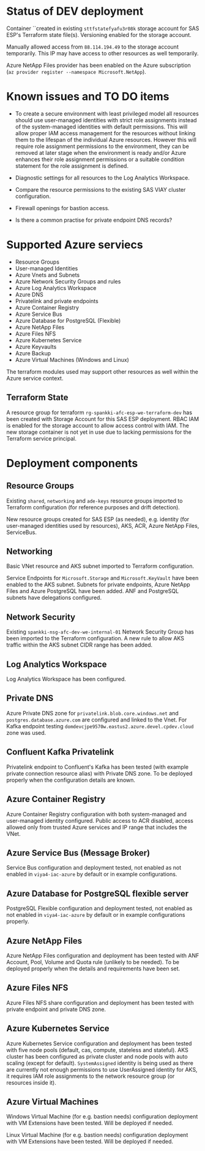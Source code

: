 # Status of DEV deployment

Container ``created in existing `sttfstatefyafu3r08k` storage account for SAS ESP's Terraform state file(s).  Versioning enabled for the storage account.

Manually allowed access from `88.114.194.49` to the storage account temporarily.  This IP may have access to other resources as well temporarily.

Azure NetApp Files provider has been enabled on the Azure subscription (`az provider register --namespace Microsoft.NetApp`).

# Known issues and TO DO items

- To create a secure environment with least privileged model all resources should use user-managed identities with strict role assignments instead of the system-managed identities with default permissions.  This will
allow proper IAM access management for the resources without linking them to the lifespan of the individual Azure resources.  However this will require role assignment permissions to the environment, they can be
removed at later stage when the environment is ready and/or Azure enhances their role assignment permissions or a suitable condition statement for the role assignment is defined.

- Diagnostic settings for all resources to the Log Analytics Workspace.

- Compare the resource permissions to the existing SAS VIAY cluster configuration.

- Firewall openings for bastion access.

- Is there a common practise for private endpoint DNS records?

# Supported Azure serviecs

- Resource Groups
- User-managed Identities
- Azure Vnets and Subnets
- Azure Network Security Groups and rules
- Azure Log Analytics Workspace
- Azure DNS
- Privatelink and private endpoints
- Azure Container Registry
- Azure Service Bus
- Azure Database for PostgreSQL (Flexible)
- Azure NetApp Files
- Azure Files NFS
- Azure Kubernetes Service
- Azure Keyvaults
- Azure Backup
- Azure Virtual Machines (Windows and Linux)

The terraform modules used may support other resources as well within the Azure service context.

## Terraform State

A resource group for terraform `rg-spankki-afc-esp-we-terraform-dev` has been created with Storage Account for this SAS ESP deployment.  RBAC IAM is enabled for the storage account to allow access control with IAM.
The new storage container is not yet in use due to lacking permissions for the Terraform service principal.

# Deployment components

## Resource Groups

Existing `shared`, `networking` and `ade-keys` resource groups imported to Terraform configuration (for reference purposes and drift detection).

New resource groups created for SAS ESP (as needed), e.g. identity (for user-managed identities used by resources), AKS, ACR, Azure NetApp Files, ServiceBus.

## Networking

Basic VNet resource and AKS subnet imported to Terraform configuration.

Service Endpoints for `Microsoft.Storage` and `Microsoft.KeyVault` have been enabled to the AKS subnet.  Subnets for private endpoints, Azure NetApp Files and Azure PostgreSQL have been added.  ANF and PostgreSQL subnets have delegations configured.

## Network Security

Existing `spankki-nsg-afc-dev-we-internal-01` Network Security Group has been imported to the Terraform configuration.  A new rule to allow AKS traffic within the AKS subnet CIDR range has been added.

## Log Analytics Workspace

Log Analytics Workspace has been configured.

## Private DNS

Azure Private DNS zone for `privatelink.blob.core.windows.net` and `postgres.database.azure.com` are configured and linked to the Vnet.  For Kafka endpoint testing `domdevcjpe9570w.eastus2.azure.devel.cpdev.cloud` zone was used.

## Confluent Kafka Privatelink

Privatelink endpoint to Confluent's Kafka has been tested (with example private connection resource alias) with Private DNS zone.  To be deployed properly when the configuration details are known.

## Azure Container Registry

Azure Container Registry configuration with both system-managed and user-managed identity configured.  Public access to ACR disabled, access allowed only from trusted Azure
services and IP range that includes the VNet.

## Azure Service Bus (Message Broker)

Service Bus configuration and deployment tested, not enabled as not enabled in `viya4-iac-azure` by default or in example configurations.

## Azure Database for PostgreSQL flexible server

PostgreSQL Flexible configuration and deployment tested, not enabled as not enabled in `viya4-iac-azure` by default or in example configurations properly.

## Azure NetApp Files

Azure NetApp Files configuration and deployment has been tested with ANF Account, Pool, Volume and Quota rule (unlikely to be needed).  To be deployed properly when the details and requirements have been set.

## Azure Files NFS

Azure Files NFS share configuration and deployment has been tested with private endpoint and private DNS zone.

## Azure Kubernetes Service

Azure Kubernetes Service configuration and deployment has been tested with five node pools (default, cas, compute, stateless and stateful).  AKS cluster has been configured as private cluster and node pools with auto scaling (except for default).  `SystemAssigned` identity is being used as there are currently not enough permissions to use UserAssigned identity for AKS, it requires IAM role assignments to the network resource group (or resources inside it).

## Azure Virtual Machines

Windows Virtual Machine (for e.g. bastion needs) configuration deployment with VM Extensions have been tested.  Will be deployed if needed.

Linux Virtual Machine (for e.g. bastion needs) configuration deployment with VM Extensions have been tested.  Will be deployed if needed.
